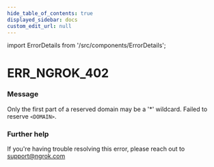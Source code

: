 ```yaml
---
hide_table_of_contents: true
displayed_sidebar: docs
custom_edit_url: null
---
```


import ErrorDetails from '/src/components/ErrorDetails';

# ERR_NGROK_402

### Message
Only the first part of a reserved domain may be a '*' wildcard. Failed to reserve `<DOMAIN>`.

### Further help
If you're having trouble resolving this error, please reach out to [support@ngrok.com](mailto:support@ngrok.com?subject=Help%20with%20ERR_NGROK_402)

<ErrorDetails error='err_ngrok_402' />
